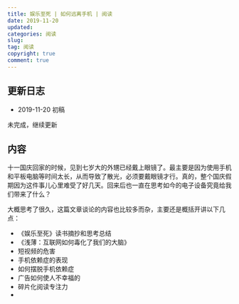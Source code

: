 ```yaml
---
title: 娱乐至死 | 如何远离手机 | 阅读
date: 2019-11-20
updated:
categories: 阅读
slug:
tag: 阅读
copyright: true
comment: true
---
```


## 更新日志

- 2019-11-20 初稿

未完成，继续更新

## 内容

十一国庆回家的时候，见到七岁大的外甥已经戴上眼镜了。最主要是因为使用手机和平板电脑等时间太长，从而导致了散光，必须要戴眼镜才行。真的，整个国庆假期因为这件事儿心里难受了好几天。回来后也一直在思考如今的电子设备究竟给我们带来了什么？

大概思考了很久，这篇文章谈论的内容也比较多而杂，主要还是概括开讲以下几点：

- 《娱乐至死》读书摘抄和思考总结
- 《浅薄：互联网如何毒化了我们的大脑》
- 短视频的危害
- 手机依赖症的表现
- 如何摆脱手机依赖症
- 广告如何使人不幸福的
- 碎片化阅读专注力
-